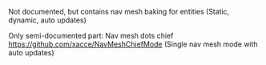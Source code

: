Not documented, but contains nav mesh baking for entities (Static, dynamic, auto updates)


Only semi-documented part: Nav mesh dots chief https://github.com/xacce/NavMeshChiefMode (Single nav mesh mode with auto updates)